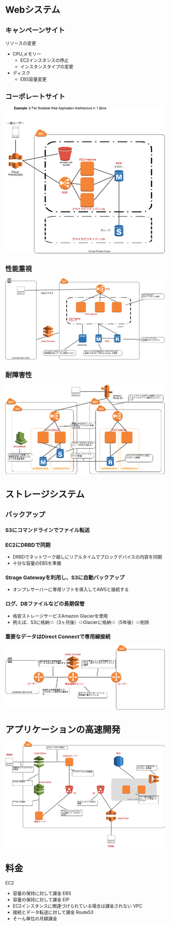 # Webシステム
## キャンペーンサイト
リソースの変更
* CPU,メモリー
    * EC2インスタンスの停止
    * インスタンスタイプの変更
* ディスク
    * EBS容量変更
## コーポレートサイト
![](Corporate_Site.png)
## 性能重視
![](性能重視.png)
## 耐障害性
![](耐障害性.png)

# ストレージシステム
## バックアップ
### S3にコマンドラインでファイル転送
### EC2にDRBDで同期
* DRBDでネットワーク越しにリアルタイムでブロックデバイスの内容を同期
* 十分な容量のEBSを準備
### Strage Gatewayを利用し、S3に自動バックアップ
* オンプレサーバーに専用ソフトを導入してAWSと接続する
### ログ、DBファイルなどの長期保管
* 格安ストレージサービスAmazon Glacierを使用
* 例えば、S3に格納⇨（3ヶ月後）⇨Glacierに格納⇨（5年後）⇨削除
### 重要なデータはDirect Connectで専用線接続
![](DirectConnect.png)

# アプリケーションの高速開発
![](AppDev.png)

# 料金
EC2
* 容量の保持に対して課金
EBS
* 容量の保持に対して課金
EIP
* EC2インスタンスに関連づけられている場合は課金されない
VPC
* 接続とデータ転送に対して課金
Route53
* そーん単位の月額課金